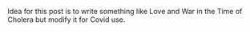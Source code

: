 Idea for this post is to write something like Love and War in the Time of Cholera but modify it for Covid use.
